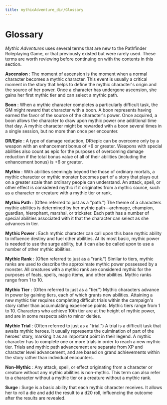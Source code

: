 ```yaml
---
title: mythicAdventure_dir/Glossary
---
```

# Glossary

_Mythic Adventures_ uses several terms that are new to the Pathfinder Roleplaying Game, or that previously existed but were rarely used. These terms are worth reviewing before continuing on with the contents in this section.

**Ascension** : The moment of ascension is the moment when a normal character becomes a mythic character. This event is usually a critical moment in the story that helps to define the mythic character's origin and the source of her power. Once a character has undergone ascension, she gains her first mythic tier and can select a mythic path.

**Boon** : When a mythic character completes a particularly difficult task, the GM might reward that character with a boon. A boon represents having earned the favor of the source of the character's power. Once acquired, a boon allows the character to draw upon mythic power one additional time that day. A mythic character might be rewarded with a boon several times in a single session, but no more than once per encounter.

**DR/Epic** : A type of damage reduction, DR/epic can be overcome only by a weapon with an enhancement bonus of +6 or greater. Weapons with special abilities also count as epic for the purposes of overcoming damage reduction if the total bonus value of all of their abilities (including the enhancement bonus) is +6 or greater.

**Mythic** : With abilities seemingly beyond the those of ordinary mortals, a mythic character or mythic monster becomes part of a story that plays out on a greater scale than ordinary people can understand. An attack, spell, or other effect is considered mythic if it originates from a mythic source, such as a character or creature with a mythic tier or rank.

**Mythic Path** : (Often referred to just as a "path.") The theme of a characters mythic abilities is determined by her mythic path—archmage, champion, guardian, hierophant, marshal, or trickster. Each path has a number of special abilities associated with it that the character can select as she advances in tier.

**Mythic Power** : Each mythic character can call upon this base mythic ability to influence destiny and fuel other abilities. At its most basic, mythic power is needed to use the surge ability, but it can also be called upon to use a number of other mythic abilities.

**Mythic Rank** : (Often referred to just as a "rank.") Similar to tiers, mythic ranks are used to describe the approximate mythic power possessed by a monster. All creatures with a mythic rank are considered mythic for the purposes of feats, spells, magic items, and other abilities. Mythic ranks range from 1 to 10.

**Mythic Tier** : (Often referred to just as a "tier.") Mythic characters advance in power by gaining tiers, each of which grants new abilities. Attaining a new mythic tier requires completing difficult trials within the campaign's story rather than accumulating experience points. Mythic tiers range from 1 to 10. Characters who achieve 10th tier are at the height of mythic power, and are in some respects akin to minor deities.

**Mythic Trial** : (Often referred to just as a "trial.") A trial is a difficult task that awaits mythic heroes. It usually represents the culmination of part of the heroes' story, marking it as an important point in their legend. A mythic character has to complete one or more trials in order to reach a new mythic tier. Trials and mythic path advancement are separate from XP and character level advancement, and are based on grand achievements within the story rather than individual encounters.

**Non-Mythic** : Any attack, spell, or effect originating from a character or creature without any mythic abilities is non-mythic. This term can also refer to a character without a mythic tier or a creature without a mythic rank.

**Surge** : Surge is a basic ability that each mythic character receives. It allows her to roll a die and add the result to a d20 roll, influencing the outcome after the results are revealed.

